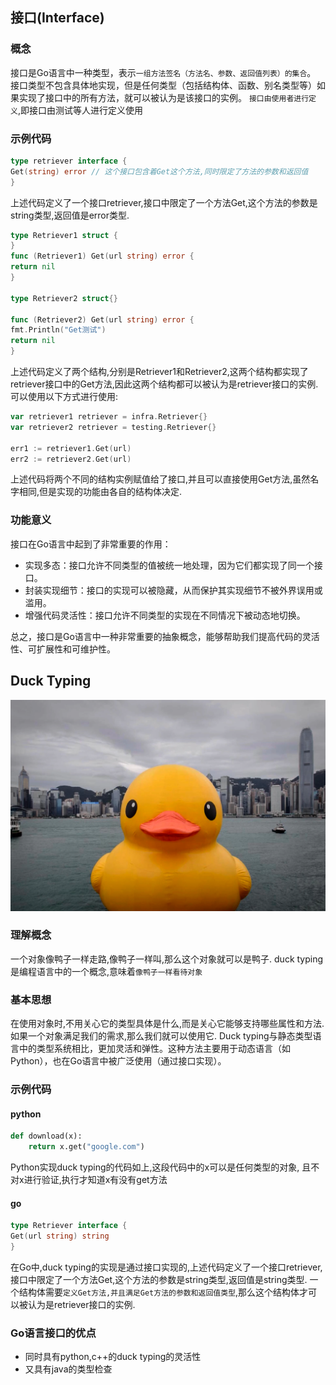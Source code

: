 ## 接口(Interface)

### 概念

接口是Go语言中一种类型，表示`一组方法签名（方法名、参数、返回值列表）的集合`。
接口类型不包含具体地实现，但是任何类型（包括结构体、函数、别名类型等）如果实现了接口中的所有方法，就可以被认为是该接口的实例。
`接口由使用者进行定义`,即接口由测试等人进行定义使用
### 示例代码

```go
type retriever interface {
Get(string) error // 这个接口包含着Get这个方法,同时限定了方法的参数和返回值
}
```

上述代码定义了一个接口retriever,接口中限定了一个方法Get,这个方法的参数是string类型,返回值是error类型.

```go
type Retriever1 struct {
}
func (Retriever1) Get(url string) error {
return nil
}

type Retriever2 struct{}

func (Retriever2) Get(url string) error {
fmt.Println("Get测试")
return nil
}

```

上述代码定义了两个结构,分别是Retriever1和Retriever2,这两个结构都实现了retriever接口中的Get方法,因此这两个结构都可以被认为是retriever接口的实例.可以使用以下方式进行使用:

```go
var retriever1 retriever = infra.Retriever{}
var retriever2 retriever = testing.Retriever{}

err1 := retriever1.Get(url)
err2 := retriever2.Get(url)
```

上述代码将两个不同的结构实例赋值给了接口,并且可以直接使用Get方法,虽然名字相同,但是实现的功能由各自的结构体决定.

### 功能意义

接口在Go语言中起到了非常重要的作用：

* 实现多态：接口允许不同类型的值被统一地处理，因为它们都实现了同一个接口。
* 封装实现细节：接口的实现可以被隐藏，从而保护其实现细节不被外界误用或滥用。
* 增强代码灵活性：接口允许不同类型的实现在不同情况下被动态地切换。

总之，接口是Go语言中一种非常重要的抽象概念，能够帮助我们提高代码的灵活性、可扩展性和可维护性。

## Duck Typing

![小黄鸭](../assets/IJBTNC.png)

### 理解概念

一个对象像鸭子一样走路,像鸭子一样叫,那么这个对象就可以是鸭子.
duck typing是编程语言中的一个概念,意味着`像鸭子一样看待对象`

### 基本思想

在使用对象时,不用关心它的类型具体是什么,而是关心它能够支持哪些属性和方法.如果一个对象满足我们的需求,那么我们就可以使用它.
Duck typing与静态类型语言中的类型系统相比，更加灵活和弹性。这种方法主要用于动态语言（如 Python），也在Go语言中被广泛使用（通过接口实现）。

### 示例代码

#### python

```python
def download(x):
    return x.get("google.com")
```

Python实现duck typing的代码如上,这段代码中的x可以是任何类型的对象, 且不对x进行验证,执行才知道x有没有get方法

#### go

```go
type Retriever interface {
Get(url string) string
}
```

在Go中,duck typing的实现是通过接口实现的,上述代码定义了一个接口retriever,接口中限定了一个方法Get,这个方法的参数是string类型,返回值是string类型.
一个结构体需要`定义Get方法,并且满足Get方法的参数和返回值类型`,那么这个结构体才可以被认为是retriever接口的实例.

### Go语言接口的优点

* 同时具有python,c++的duck typing的灵活性
* 又具有java的类型检查

